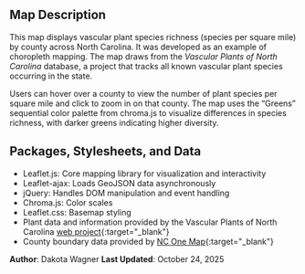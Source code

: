 ## Map Description
This map displays vascular plant species richness (species per square mile) by county across North Carolina. It was developed as an example of choropleth mapping. The map draws from the _Vascular Plants of North Carolina_ database, a project that tracks all known vascular plant species occurring in the state.

Users can hover over a county to view the number of plant species per square mile and click to zoom in on that county. The map uses the “Greens” sequential color palette from chroma.js to visualize differences in species richness, with darker greens indicating higher diversity.

## Packages, Stylesheets, and Data
*  Leaflet.js: Core mapping library for visualization and interactivity
* Leaflet-ajax: Loads GeoJSON data asynchronously
* jQuery: Handles DOM manipulation and event handling
* Chroma.js: Color scales
* Leaflet.css: Basemap styling
* Plant data and information provided by the Vascular Plants of North Carolina [web project](https://auth1.dpr.ncparks.gov/flora/index.php){:target="_blank"}
* County boundary data provided by [NC One Map](https://www.nconemap.gov/datasets/NCEM-GIS::north-carolina-state-and-county-boundary-polygons/explore){:target="_blank"}

__Author__: Dakota Wagner
__Last Updated__: October 24, 2025